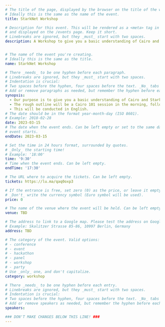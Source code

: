 ```yaml
---
# The title of the page, displayed by the browser on the title of the window.
# Ideally this is the same as the name of the event.
title: StarkNet Workshop 

# Description for this event. This will be rendered as a <meta> tag in the HTML,
# and displayed on the /events page. Keep it short.
# Linebreaks are ignored, but they _must_ start with two spaces.
description: A Workshop to give you a basic understanding of Cairo and Starknet


# The name of the event you're creating.
# Ideally this is the same as the title.
name: StarkNet Workshop

# There _needs_ to be one hyphen before each paragraph.
# Linebreaks are ignored, but they _must_ start with two spaces.
# Indentation is crucial:
# Two spaces before the hyphen, four spaces before the text. _No_ tabs allowed.
# Add or remove paragraphs as needed, but remember the hyphen before each entry.
synopsis:
  - Our purpose is to give you a basic understanding of Cairo and Starknet. If you are planning to attend ETH Porto, you should get all the tools you need to hack away and build something awesome in Starknet. If not, this will be a great first step into the Starknet ecosystem!
  - The rough outline will be a Cairo 101 session in the morning, followed by a Starknet 101 session in the afternoon.
  - ​This will be conducted in English.
# The date should be in the format year-month-day (ISO 8601).
# Example: 2018-02-28
date: 2023-03-15
# The date when the event ends. Can be left empty or set to the same day the
# event starts.
endDate: 2023-03-15

# Set the time in 24 hours format, surrounded by quotes.
# _Only_ the starting time!
# Example: '18:00'
time: '9:30'
# Time when the event ends. Can be left empty.
endTime: '17:30'

# The URL where to acquire the tickets. Can be left empty.
tickets: https://lu.ma/qaq0oxp3

# If the entrance is free, set zero (0) as the price, or leave it empty.
# _Don't_ write the currency symbol (Euro symbol will be used).
price: 0

# The name of the venue where the event will be held. Can be left empty.
venue: TBD

# The address to link to a Google map. Please test the address on Google Maps.
# Example: Skalitzer Strasse 85-86, 10997 Berlin, Germany
address: TBD

# The category of the event. Valid options:
# - conference
# - event
# - hackathon
# - panel
# - workshop
# - party
# Use _only_ one, and don't capitalize.
category: workshop

# There _needs_ to be one hyphen before each entry.
# Linebreaks are ignored, but they _must_ start with two spaces.
# Indentation is crucial:
# Two spaces before the hyphen, four spaces before the text. _No_ tabs allowed.
# Add or remove speakers as needed, but remember the hyphen before each entry.
speakers:

### DON'T MAKE CHANGES BELOW THIS LINE! ###
---
```


<!-- ### DON'T MAKE CHANGES BELOW THIS LINE! ### -->

<Event-Content/>

